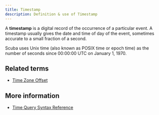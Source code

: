 ```yaml
---
title: Timestamp 
description: Definition & use of Timestamp 
---
```

A **timestamp** is a digital record of the occurrence of a particular event. A timestamp usually gives the date and time of day of the event, sometimes accurate to a small fraction of a second. 

Scuba uses Unix time (also known as POSIX time or epoch time) as the number of seconds since 00:00:00 UTC on January 1, 1970.

## Related terms

- [Time Zone Offset](../time-zone-offset)

## More information

- [Time Query Syntax Reference](https://scuba.atlassian.net/wiki/spaces/SGV/pages/2139261016/Time+Query+Syntax+Reference+v5)